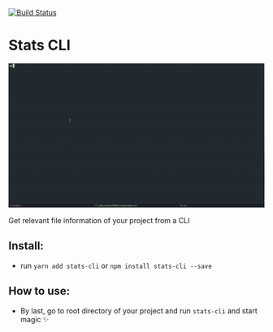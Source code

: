 [![Build Status](https://travis-ci.org/manuelitox/stats-cli.svg?branch=master)](https://travis-ci.org/manuelitox/stats-cli)

# Stats CLI 

![demo](https://github.com/manuelitox/stats-cli/blob/master/demo.gif)

Get relevant file information of your project from a CLI

## Install:

- run `yarn add stats-cli` or `npm install stats-cli --save`

## How to use:

- By last, go to root directory of your project and run `stats-cli` and start magic ✨